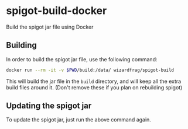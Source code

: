 # spigot-build-docker
Build the spigot jar file using Docker

## Building
In order to build the spigot jar file, use the following command:

```bash
docker run --rm -it -v $PWD/build:/data/ wizardfrag/spigot-build
```

This will build the jar file in the `build` directory, and will keep all the extra build files around it. (Don't remove these if you plan on rebuilding spigot)

## Updating the spigot jar
To update the spigot jar, just run the above command again.
